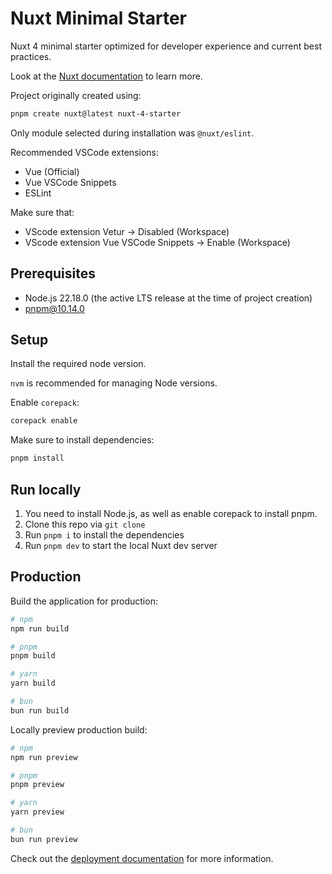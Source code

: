 # Nuxt Minimal Starter

Nuxt 4 minimal starter optimized for developer experience and current best practices.

Look at the [Nuxt documentation](https://nuxt.com/docs/getting-started/introduction) to learn more.

Project originally created using:

```bash
pnpm create nuxt@latest nuxt-4-starter
```

Only module selected during installation was `@nuxt/eslint`.

Recommended VSCode extensions:

- Vue (Official)
- Vue VSCode Snippets
- ESLint

Make sure that:

- VScode extension Vetur -> Disabled (Workspace)
- VScode extension Vue VSCode Snippets -> Enable (Workspace)

## Prerequisites

- Node.js 22.18.0 (the active LTS release at the time of project creation)
- pnpm@10.14.0

## Setup

Install the required node version.

`nvm` is recommended for managing Node versions.

Enable `corepack`:

```bash
corepack enable
```

Make sure to install dependencies:

```bash
pnpm install
```

## Run locally

1. You need to install Node.js, as well as enable corepack to install pnpm.
1. Clone this repo via `git clone`
1. Run `pnpm i` to install the dependencies
1. Run `pnpm dev` to start the local Nuxt dev server

## Production

Build the application for production:

```bash
# npm
npm run build

# pnpm
pnpm build

# yarn
yarn build

# bun
bun run build
```

Locally preview production build:

```bash
# npm
npm run preview

# pnpm
pnpm preview

# yarn
yarn preview

# bun
bun run preview
```

Check out the [deployment documentation](https://nuxt.com/docs/getting-started/deployment) for more information.

